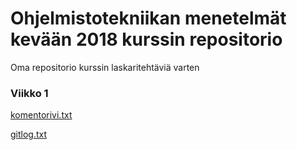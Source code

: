 # Ohjelmistotekniikan menetelmät kevään 2018 kurssin repositorio
Oma repositorio kurssin laskaritehtäviä varten

### Viikko 1

   [komentorivi.txt](https://github.com/RoopeNiemi/OTMtyo/blob/master/laskarit/viikko1/komentorivi.txt)
   
   [gitlog.txt](https://github.com/RoopeNiemi/OTMtyo/blob/master/laskarit/viikko1/gitlog.txt)
